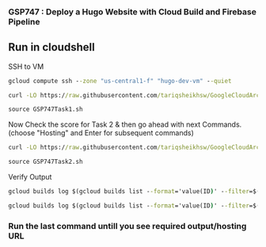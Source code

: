 ### GSP747 :  Deploy a Hugo Website with Cloud Build and Firebase Pipeline 


## Run in cloudshell
SSH to VM 
```cmd
gcloud compute ssh --zone "us-central1-f" "hugo-dev-vm" --quiet
```

```cmd
curl -LO https://raw.githubusercontent.com/tariqsheikhsw/GoogleCloudArchitectLabs/main/Solutions/GSP747Task1.sh

source GSP747Task1.sh
```

Now Check the score for Task 2 & then go ahead with next Commands. (choose "Hosting" and Enter for subsequent commands)
```cmd
curl -LO https://raw.githubusercontent.com/tariqsheikhsw/GoogleCloudArchitectLabs/main/Solutions/GSP747Task2.sh

source GSP747Task2.sh
```

Verify Output
```cmd
gcloud builds log $(gcloud builds list --format='value(ID)' --filter=$(git rev-parse HEAD))
```
```cmd
gcloud builds log $(gcloud builds list --format='value(ID)' --filter=$(git rev-parse HEAD)) | grep "Hosting URL"
```
### Run the last command untill you see required output/hosting URL

